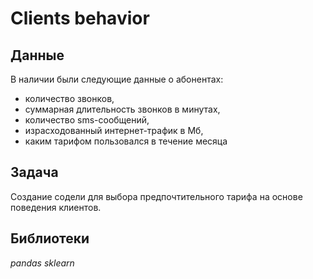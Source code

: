 # Clients behavior

## Данные

В наличии были следующие данные о абонентах:
- количество звонков,
- суммарная длительность звонков в минутах,
- количество sms-сообщений,
- израсходованный интернет-трафик в Мб,
- каким тарифом пользовался в течение месяца 

## Задача
Создание содели для выбора предпочтительного тарифа на основе поведения клиентов.

## Библиотеки
*pandas sklearn*
